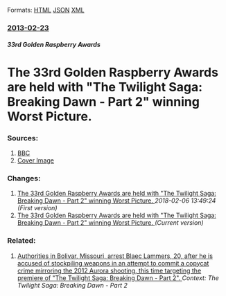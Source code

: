 
Formats: [HTML](/news/2013/02/23/the-33rd-golden-raspberry-awards-are-held-with-the-twilight-saga-breaking-dawn-a-part-2-winning-worst-picture.html)  [JSON](/news/2013/02/23/the-33rd-golden-raspberry-awards-are-held-with-the-twilight-saga-breaking-dawn-a-part-2-winning-worst-picture.json)  [XML](/news/2013/02/23/the-33rd-golden-raspberry-awards-are-held-with-the-twilight-saga-breaking-dawn-a-part-2-winning-worst-picture.xml)  

### [2013-02-23](/news/2013/02/23/index.md)

##### 33rd Golden Raspberry Awards
# The 33rd Golden Raspberry Awards are held with "The Twilight Saga: Breaking Dawn - Part 2" winning Worst Picture. 




### Sources:

1. [BBC](http://www.bbc.co.uk/news/entertainment-arts-21563890)
1. [Cover Image](http://ichef.bbci.co.uk/news/1024/media/images/66042000/jpg/_66042612_t311gxqd.jpg)

### Changes:

1. [The 33rd Golden Raspberry Awards are held with "The Twilight Saga: Breaking Dawn - Part 2" winning Worst Picture. ](/news/2013/02/23/the-33rd-golden-raspberry-awards-are-held-with-the-twilight-saga-breaking-dawn-part-2-winning-worst-picture.md) _2018-02-06 13:49:24 (First version)_
1. [The 33rd Golden Raspberry Awards are held with "The Twilight Saga: Breaking Dawn - Part 2" winning Worst Picture. ](/news/2013/02/23/the-33rd-golden-raspberry-awards-are-held-with-the-twilight-saga-breaking-dawn-a-part-2-winning-worst-picture.md) _(Current version)_

### Related:

1. [Authorities in Bolivar, Missouri, arrest Blaec Lammers, 20, after he is accused of stockpiling weapons in an attempt to commit a copycat crime mirroring the 2012 Aurora shooting, this time targeting the premiere of "The Twilight Saga: Breaking Dawn - Part 2". ](/news/2012/11/17/authorities-in-bolivar-missouri-arrest-blaec-lammers-20-after-he-is-accused-of-stockpiling-weapons-in-an-attempt-to-commit-a-copycat-cri.md) _Context: The Twilight Saga: Breaking Dawn - Part 2_
